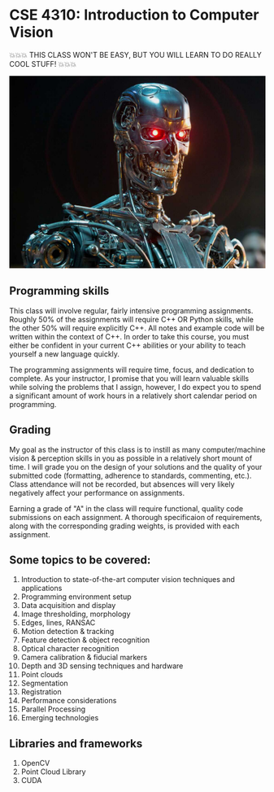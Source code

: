 # CSE 4310: Introduction to Computer Vision

:boom::boom::boom: THIS CLASS WON'T BE EASY, BUT YOU WILL LEARN TO DO REALLY COOL STUFF! :boom::boom::boom:

![alt text](https://github.com/cmcmurrough/cse4310/blob/master/terminator.jpg?raw=true)


## Programming skills
This class will involve regular, fairly intensive programming assignments. Roughly 50% of the assignments will require C++ OR Python skills, while the other 50% will require explicitly C++. All notes and example code will be written within the context of C++. In order to take this course, you must either be confident in your current C++ abilities or your ability to teach yourself a new language quickly.

The programming assignments will require time, focus, and dedication to complete. As your instructor, I promise that you will learn valuable skills while solving the problems that I assign, however, I do expect you to spend a significant amount of work hours in a relatively short calendar period on programming.

## Grading
My goal as the instructor of this class is to instill as many computer/machine vision & perception skills in you as possible in a relatively short mount of time. I will grade you on the design of your solutions and the quality of your submitted code (formatting, adherence to standards, commenting, etc.). Class attendance will not be recorded, but absences will very likely negatively affect your performance on assignments. 

Earning a grade of "A" in the class will require functional, quality code submissions on each assignment. A thorough specificaion of requirements, along with the corresponding grading weights, is provided with each assignment.


## Some topics to be covered:
1. Introduction to state-of-the-art computer vision techniques and applications
2. Programming environment setup
3. Data acquisition and display
4. Image thresholding, morphology
5. Edges, lines, RANSAC
7. Motion detection & tracking
8. Feature detection & object recognition
9. Optical character recognition
10. Camera calibration & fiducial markers
11. Depth and 3D sensing techniques and hardware
19. Point clouds
13. Segmentation
14. Registration
15. Performance considerations
16. Parallel Processing
17. Emerging technologies

## Libraries and frameworks
1. OpenCV
2. Point Cloud Library
3. CUDA
